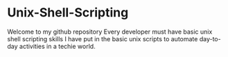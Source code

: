 # Unix-Shell-Scripting
Welcome to my github repository
Every developer must have basic unix shell scripting skills
I have put in the basic unix scripts to automate day-to-day activities in a techie world.
